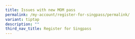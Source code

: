 ```yaml
---
title: Issues with new MOM pass
permalink: /my-account/register-for-singpass/permalink/
variant: tiptap
description: ""
third_nav_title: Register for Singpass
---
```

